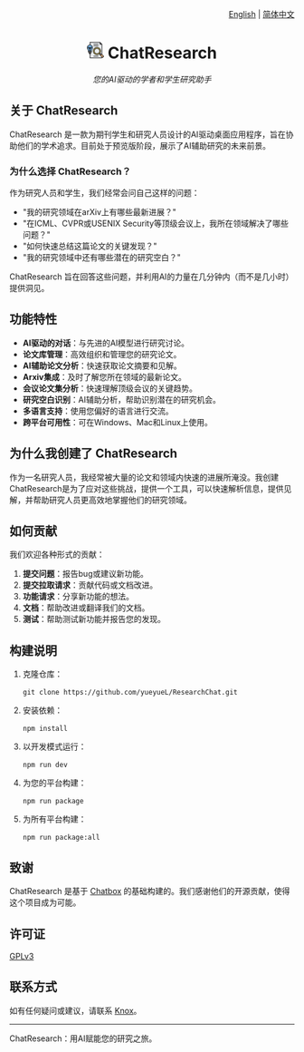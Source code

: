 <p align="right">
  <a href="README.md">English</a> |
  <a href="README-CN.md">简体中文</a>
</p>

<h1 align="center">
<img src='./doc/icon.png' width='30'>
<span>ChatResearch</span>
</h1>

<p align="center">
    <em>您的AI驱动的学者和学生研究助手</em>
</p>

## 关于 ChatResearch

ChatResearch 是一款为期刊学生和研究人员设计的AI驱动桌面应用程序，旨在协助他们的学术追求。目前处于预览版阶段，展示了AI辅助研究的未来前景。

### 为什么选择 ChatResearch？

作为研究人员和学生，我们经常会问自己这样的问题：

- "我的研究领域在arXiv上有哪些最新进展？"
- "在ICML、CVPR或USENIX Security等顶级会议上，我所在领域解决了哪些问题？"
- "如何快速总结这篇论文的关键发现？"
- "我的研究领域中还有哪些潜在的研究空白？"

ChatResearch 旨在回答这些问题，并利用AI的力量在几分钟内（而不是几小时）提供洞见。

## 功能特性

- **AI驱动的对话**：与先进的AI模型进行研究讨论。
- **论文库管理**：高效组织和管理您的研究论文。
- **AI辅助论文分析**：快速获取论文摘要和见解。
- **Arxiv集成**：及时了解您所在领域的最新论文。
- **会议论文集分析**：快速理解顶级会议的关键趋势。
- **研究空白识别**：AI辅助分析，帮助识别潜在的研究机会。
- **多语言支持**：使用您偏好的语言进行交流。
- **跨平台可用性**：可在Windows、Mac和Linux上使用。

## 为什么我创建了 ChatResearch

作为一名研究人员，我经常被大量的论文和领域内快速的进展所淹没。我创建ChatResearch是为了应对这些挑战，提供一个工具，可以快速解析信息，提供见解，并帮助研究人员更高效地掌握他们的研究领域。

## 如何贡献

我们欢迎各种形式的贡献：

1. **提交问题**：报告bug或建议新功能。
2. **提交拉取请求**：贡献代码或文档改进。
3. **功能请求**：分享新功能的想法。
4. **文档**：帮助改进或翻译我们的文档。
5. **测试**：帮助测试新功能并报告您的发现。

## 构建说明

1. 克隆仓库：
   ```
   git clone https://github.com/yueyueL/ResearchChat.git
   ```

2. 安装依赖：
   ```
   npm install
   ```

3. 以开发模式运行：
   ```
   npm run dev
   ```

4. 为您的平台构建：
   ```
   npm run package
   ```

5. 为所有平台构建：
   ```
   npm run package:all
   ```

## 致谢

ChatResearch 是基于 [Chatbox](https://github.com/Bin-Huang/chatbox) 的基础构建的。我们感谢他们的开源贡献，使得这个项目成为可能。

## 许可证

[GPLv3](./LICENSE)

## 联系方式

如有任何疑问或建议，请联系 [Knox](https://yueyuel.github.io)。

---

ChatResearch：用AI赋能您的研究之旅。